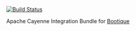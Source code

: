 [![Build Status](https://travis-ci.org/nhl/bootique-cayenne.svg)](https://travis-ci.org/nhl/bootique-cayenne)

Apache Cayenne Integration Bundle for [Bootique](https://github.com/nhl/bootique)

